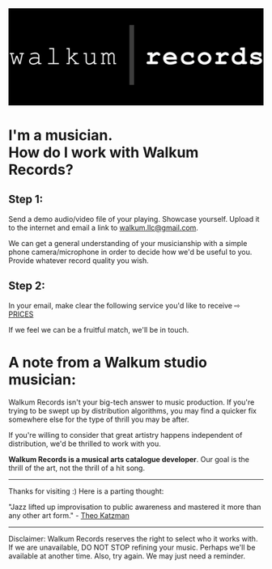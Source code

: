 <link href="./css/styles.css" rel="stylesheet" />


<div class="center">
<img src="./images/walkum_records.png" alt="walkum picture" class="title_picture_small">
</div>

<div class="center">

# <span class="green">I'm a musician</span>.</br>How do I work with Walkum Records?

</div>

## Step 1:

Send a demo audio/video file of your playing. Showcase yourself. Upload it to the internet and email a link to walkum.llc@gmail.com.

We can get a general understanding of your musicianship with a simple phone camera/microphone in order to decide how we'd be useful to you. Provide whatever record quality you wish.

## Step 2:

In your email, make clear the following service you'd like to receive <span>&#8680;</span> [PRICES](./prices.md)

If we feel we can be a fruitful match, we'll be in touch.

# A note from a Walkum studio musician:

Walkum Records isn't your big-tech answer to music production. If you're trying to be swept up by distribution algorithms, you may find a quicker fix somewhere else for the type of thrill you may be after.

If you're willing to consider that great artistry happens independent of distribution, we'd be thrilled to work with you.

<span class="green">**Walkum Records is a musical arts catalogue developer**</span>. Our goal is the thrill of the art, not the thrill of a hit song.

___

Thanks for visiting :) Here is a parting thought:

"Jazz lifted up improvisation to public awareness and mastered it more than any other art form." - [Theo Katzman](https://youtu.be/6e0wsD-_D3A)

___

<div class="small_text">
Disclaimer: Walkum Records reserves the right to select who it works with. If we are unavailable, DO NOT STOP refining your music. Perhaps we'll be available at another time. Also, try again. We may just need a reminder.
</div>
